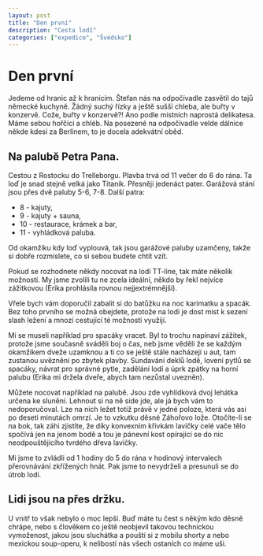 ```yaml
---
layout: post
title: "Den první"
description: "Cesta lodí"
categories: ["expedice", "Švédsko"]
---
```


# Den první

Jedeme od hranic až k hranicím. Štefan nás na odpočívadle zasvětil do tajů německé kuchyně. Žádný suchý řízky a ještě sušší chleba, ale buřty v konzervě. Cože, buřty v konzervě?! Ano podle místních naprostá delikatesa. Máme sebou hořčici a chléb. Na posezené na odpočívadle velde dálnice někde kdesi za Berlínem, to je docela adekvátní oběd. 

## Na palubě Petra Pana. 
Cestou z Rostocku do Trelleborgu. Plavba trvá od 11 večer do 6 do rána. Ta loď je snad stejně velká jako Titanik. Přesněji jedenáct pater. Garážová stání jsou přes dvě paluby 5-6, 7-8.
Další patra:
- 8 - kajuty,
- 9 - kajuty + sauna,
- 10 - restaurace, krámek a bar,
- 11 - vyhládková paluba.

Od okamžiku kdy loď vyplouvá, tak jsou garážové paluby uzamčeny, takže si dobře rozmislete, co si sebou budete chtít vzít. 

Pokud se rozhodnete někdy nocovat na lodi TT-line, tak máte několik možností. My jsme zvolili tu ne zcela ideální, někdo by řekl nejvíce zážitkovou (Erika prohlásila rovnou nejjextrémnější).

Vřele bych vám doporučil zabalit si do batůžku na noc karimatku a spacák. Bez toho prvního se možná obejdete, protože na lodi je dost mist k sezení slash ležení a mnozí cestující té možnosti využijí.

Mi se museli například pro spacáky vracet. Byl to trochu napínaví zážitek, protože jsme současně sváděli boj o čas, neb jsme věděli že se každým okamžikem dveže uzamknou a ti co se ještě stále nacházejí u aut, tam zustanou uvězněni po zbytek plavby. 
Sundavání deklů lodě, lovení pytlů se spacáky, návrat pro správné pytle, zadělání lodí a úprk zpátky na horní palubu (Erika mi držela dveře, abych tam nezůstal uvezněn). 

Můžete nocovat například na palubě. Jsou zde vyhlídková dvoj lehátka určena ke slunění. Lehnout si na ně side jde, ale já bych vám to nedoporučoval. Lze na nich ležet totiž právě v jedné poloze, která vás asi po deseti minutách omrzí. Je to vzkutku děsné Záhořovo lože. Otočíte-li se na bok, tak záhi zjistíte, že díky konvexním křivkám lavičky celé vače tělo spočívá jen na jenom bodě a tou je pánevní kost opírající se do nic neodpouštějícího tvrdého dřeva lavičky.

Mi jsme to zvládli od 1 hodiny do 5 do rána v hodinový intervalech přerovnávání zkřížených hnát. Pak jsme to nevydrželi a presunuli se do útrob lodi.

## Lidi jsou na přes držku.
U vnitř to však nebylo o moc lepší. Buď máte tu čest s někým kdo děsně chrápe, nebo s člověkem co ještě neobjevil takovou technickou vymoženost, jakou jsou sluchátka a pouští si z mobilu shorty a nebo mexickou soup-operu, k nelibosti nás všech ostaních co máme uši.
